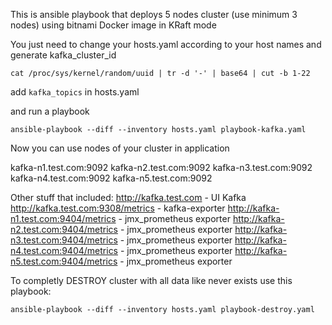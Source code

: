This is ansible playbook that deploys 5 nodes cluster (use minimum 3 nodes) using bitnami Docker image in KRaft mode

You just need to change your hosts.yaml  according to your host names   and generate kafka_cluster_id

```cat /proc/sys/kernel/random/uuid | tr -d '-' | base64 | cut -b 1-22```

add ```kafka_topics``` in hosts.yaml


and run a playbook

```ansible-playbook --diff --inventory hosts.yaml playbook-kafka.yaml ```



Now you can use nodes of your cluster in application

kafka-n1.test.com:9092
kafka-n2.test.com:9092
kafka-n3.test.com:9092
kafka-n4.test.com:9092
kafka-n5.test.com:9092

Other stuff that included:
http://kafka.test.com - UI Kafka
http://kafka.test.com:9308/metrics - kafka-exporter
http://kafka-n1.test.com:9404/metrics - jmx_prometheus exporter
http://kafka-n2.test.com:9404/metrics - jmx_prometheus exporter
http://kafka-n3.test.com:9404/metrics - jmx_prometheus exporter
http://kafka-n4.test.com:9404/metrics - jmx_prometheus exporter
http://kafka-n5.test.com:9404/metrics - jmx_prometheus exporter

To completly DESTROY cluster with all data like never exists use this playbook:

```ansible-playbook --diff --inventory hosts.yaml playbook-destroy.yaml ```
